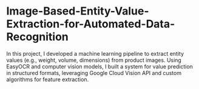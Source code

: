# Image-Based-Entity-Value-Extraction-for-Automated-Data-Recognition
In this project, I developed a machine learning pipeline to extract entity values (e.g., weight, volume, dimensions) from product images. Using EasyOCR and computer vision models, I built a system for value prediction in structured formats, leveraging Google Cloud Vision API and custom algorithms for feature extraction.
